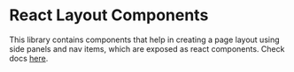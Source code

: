 # React Layout Components

This library contains components that help in creating a page layout using side panels and nav items, which are exposed as react components. Check docs [here](https://medly.github.io/medly-components).
